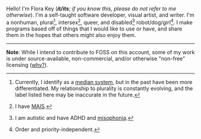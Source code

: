 Hello! I'm Flora Key (***it/its**; if you know this, please do not refer to me otherwise*). I'm a self-taught software developer, visual artist, and writer. I'm a nonhuman, plural[^1], intersex[^2], queer, and disabled[^3] robot/dog/girl[^4]. I make programs based off of things that I would like to use or have, and share them in the hopes that others might also enjoy them.

-----

**Note**: While I intend to contribute to FOSS on this account, some of my work is under source-available, non-commercial, and/or otherwise "non-free" licensing ([why?](https://logicmag.io/failure/freedom-isnt-free/)).

[^1]: Currently, I identify as a [median system](https://pluralpedia.org/w/Median), but in the past have been more differentiated. My relationship to plurality is constantly evolving, and the label listed here may be inaccurate in the future.
[^2]: I have [MAIS](https://en.wikipedia.org/wiki/Mild_androgen_insensitivity_syndrome).
[^3]: I am autistic and have ADHD and [misophonia](https://en.wikipedia.org/wiki/Misophonia).
[^4]: Order and priority-independent.
